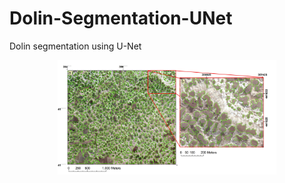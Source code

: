 # Dolin-Segmentation-UNet
Dolin segmentation using U-Net
<p align="center">
  <img src="predicted_image.jpg" width="350" alt="Dolin segmentation by Dr.Ali POLAT(2021)">
</p>
